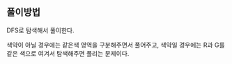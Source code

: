 ## 풀이방법
DFS로 탐색해서 풀이한다.

색약이 아닐 경우에는 같은색 영역을 구분해주면서 풀어주고, 색약일 경우에는 R과 G를 같은 색으로 여겨서 탐색해주면 풀리는 문제이다.
